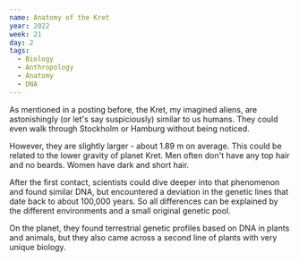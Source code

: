 ```yaml
---
name: Anatomy of the Kret
year: 2022
week: 21
day: 2
tags:
  - Biology
  - Anthropology
  - Anatomy
  - DNA
---
```


As mentioned in a posting before, the Kret, my imagined aliens, are
astonishingly (or let's say suspiciously) similar to us humans. They could even
walk through Stockholm or Hamburg without being noticed.

However, they are slightly larger - about 1.89 m on average. This could be
related to the lower gravity of planet Kret. Men often don't have any top hair
and no beards. Women have dark and short hair.

After the first contact, scientists could dive deeper into that phenomenon and
found similar DNA, but encountered a deviation in the genetic lines that date
back to about 100,000 years. So all differences can be explained by the
different environments and a small original genetic pool.

On the planet, they found terrestrial genetic profiles based on DNA in plants
and animals, but they also came across a second line of plants with very unique
biology.
